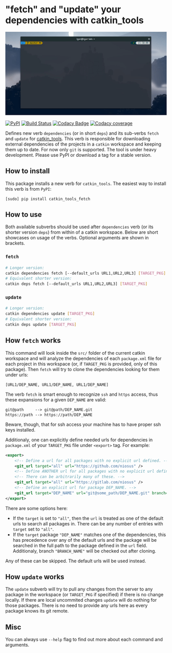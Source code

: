 # "fetch" and "update" your dependencies with catkin_tools

![Cool GIF](fetch_show_off.gif)

[![PyPI][pypi-img]][pypi-link]
[![Build Status][travis-img]][travis-link]
[![Codacy Badge][codacy-img]][codacy-link]
[![Codacy coverage][codacy-coverage-img]][codacy-coverage-link]

Defines new verb `dependencies` (or in short `deps`)
and its sub-verbs `fetch` and `update` for
[catkin_tools](https://github.com/catkin/catkin_tools).
This verb is responsible for downloading external dependencies
of the projects in a `catkin` workspace and keeping them up to date.
For now only `git` is supported. The tool is under heavy development.
Please use PyPI or download a tag for a stable version.

## How to install ##
This package installs a new verb for `catkin_tools`.
The easiest way to install this verb is from `PyPI`:
```
[sudo] pip install catkin_tools_fetch
```

## How to use ##
Both available subverbs should be used after `dependencies` verb (or its
shorter version `deps`) from within of a catkin workspace. Below are short
showcases on usage of the verbs. Optional arguments are shown in brackets.
### `fetch` ###
```bash
# Longer version:
catkin dependencies fetch [--default_urls URL1,URL2,URL3] [TARGET_PKG]
# Equivalent shorter version:
catkin deps fetch [--default_urls URL1,URL2,URL3] [TARGET_PKG]
```

### `update` ###
```bash
# Longer version:
catkin dependencies update [TARGET_PKG]
# Equivalent shorter version:
catkin deps update [TARGET_PKG]
```

## How `fetch` works ##
This command will look inside the `src/` folder of the current catkin workspace
and will analyze the dependencies of each `package.xml` file for each project
in this workspace (or, if `TARGET_PKG` is provided, only of this package). Then
`fetch` will try to clone the dependencies looking for them under urls:
```
[URL1/DEP_NAME, URL1/DEP_NAME, URL1/DEP_NAME]
```

The verb `fetch` is smart enough to recognize `ssh` and `https` access, thus
these expansions for a given `DEP_NAME` are valid:
```
git@path     --> git@path/DEP_NAME.git
https://path --> https://path/DEP_NAME
```
Beware, though, that for ssh access your machine has to have proper ssh keys
installed.

Additionaly, one can explicitly define needed urls for dependencies in
`package.xml` of your `TARGET_PKG` file under `<export>` tag. For example:
```xml
<export>
    <!-- Define a url for all packages with no explicit url defined. -->
    <git_url target="all" url="https://github.com/niosus" />
    <!-- Define ANOTHER url for all packages with no explicit url defined. -->
    <!-- There can be arbitrarily many of these. -->
    <git_url target="all" url="https://gitlab.com/niosus" />
    <!-- Define an explicit url for package DEP_NAME. -->
    <git_url target="DEP_NAME" url="git@some_path/DEP_NAME.git" branch="BRANCH_NAME" />
</export>
```

There are some options here:
- If the `target` is set to `"all"`, then the `url` is treated as one of the
  default urls to search all packages in. There can be any number of entries
  with `target` set to `"all"`.
- If the `target` package `"DEP_NAME"` matches one of the dependencies,
  this has precedence over any of the default urls and the package will be
  searched in the full path to the package defined in the `url` field.
  Additionaly, branch `"BRANCH_NAME"` will be checked out after cloning.

Any of these can be skipped. The default urls will be used instead.

## How `update` works ##
The `update` subverb will try to pull any changes from the server to any
package in the workspace (or `TARGET_PKG` if specified) if there is no change
locally. If there are local uncommited changes `update` will do nothing for
those packages. There is no need to provide any urls here as every package
knows its git remote.

## Misc ##
You can always use `--help` flag to find out more about each command and arguments.

[codacy-img]: https://img.shields.io/codacy/grade/9c050cd8852046ae863c940b8409f9ea.svg?style=flat-square
[codacy-coverage-img]: https://img.shields.io/codacy/coverage/9c050cd8852046ae863c940b8409f9ea.svg?style=flat-square
[codacy-link]: https://www.codacy.com/app/zabugr/catkin_tools_fetch?utm_source=github.com&amp;utm_medium=referral&amp;utm_content=niosus/catkin_tools_fetch&amp;utm_campaign=Badge_Grade
[codacy-coverage-link]: https://www.codacy.com/app/zabugr/catkin_tools_fetch?utm_source=github.com&amp;utm_medium=referral&amp;utm_content=niosus/catkin_tools_fetch&amp;utm_campaign=Badge_Coverage
[travis-img]: https://img.shields.io/travis/Photogrammetry-Robotics-Bonn/catkin_tools_fetch/master.svg?style=flat-square
[travis-link]: https://travis-ci.org/Photogrammetry-Robotics-Bonn/catkin_tools_fetch

[pypi-img]: https://img.shields.io/pypi/v/catkin_tools_fetch.svg?style=flat-square
[pypi-link]: https://pypi.python.org/pypi/catkin_tools_fetch

